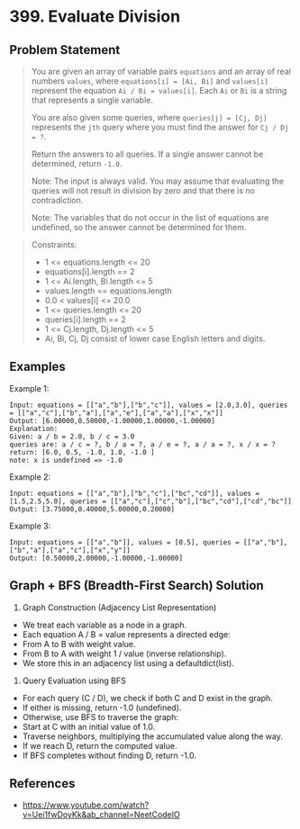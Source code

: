 # 399. Evaluate Division

## Problem Statement

> You are given an array of variable pairs `equations` and an array of real numbers `values`, where `equations[i] = [Ai, Bi]` and `values[i]` represent the equation `Ai / Bi = values[i]`. Each `Ai` or `Bi` is a string that represents a single variable.
>
> You are also given some queries, where `queries[j] = [Cj, Dj]` represents the `jth` query where you must find the answer for `Cj / Dj = ?`.
>
> Return the answers to all queries. If a single answer cannot be determined, return `-1.0`.
>
> Note: The input is always valid. You may assume that evaluating the queries will not result in division by zero and that there is no contradiction.
>
> Note: The variables that do not occur in the list of equations are undefined, so the answer cannot be determined for them.

> Constraints:
>
> - 1 <= equations.length <= 20
> - equations[i].length == 2
> - 1 <= Ai.length, Bi.length <= 5
> - values.length == equations.length
> - 0.0 < values[i] <= 20.0
> - 1 <= queries.length <= 20
> - queries[i].length == 2
> - 1 <= Cj.length, Dj.length <= 5
> - Ai, Bi, Cj, Dj consist of lower case English letters and digits.

## Examples

Example 1:

```
Input: equations = [["a","b"],["b","c"]], values = [2.0,3.0], queries = [["a","c"],["b","a"],["a","e"],["a","a"],["x","x"]]
Output: [6.00000,0.50000,-1.00000,1.00000,-1.00000]
Explanation:
Given: a / b = 2.0, b / c = 3.0
queries are: a / c = ?, b / a = ?, a / e = ?, a / a = ?, x / x = ?
return: [6.0, 0.5, -1.0, 1.0, -1.0 ]
note: x is undefined => -1.0
```

Example 2:

```
Input: equations = [["a","b"],["b","c"],["bc","cd"]], values = [1.5,2.5,5.0], queries = [["a","c"],["c","b"],["bc","cd"],["cd","bc"]]
Output: [3.75000,0.40000,5.00000,0.20000]
```

Example 3:

```
Input: equations = [["a","b"]], values = [0.5], queries = [["a","b"],["b","a"],["a","c"],["x","y"]]
Output: [0.50000,2.00000,-1.00000,-1.00000]
```

## Graph + BFS (Breadth-First Search) Solution

1. Graph Construction (Adjacency List Representation)

- We treat each variable as a node in a graph.
- Each equation A / B = value represents a directed edge:
- From A to B with weight value.
- From B to A with weight 1 / value (inverse relationship).
- We store this in an adjacency list using a defaultdict(list).

1. Query Evaluation using BFS

- For each query (C / D), we check if both C and D exist in the graph.
- If either is missing, return -1.0 (undefined).
- Otherwise, use BFS to traverse the graph:
- Start at C with an initial value of 1.0.
- Traverse neighbors, multiplying the accumulated value along the way.
- If we reach D, return the computed value.
- If BFS completes without finding D, return -1.0.

## References

- https://www.youtube.com/watch?v=Uei1fwDoyKk&ab_channel=NeetCodeIO
